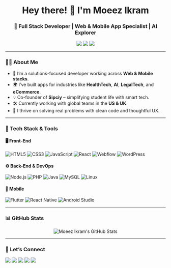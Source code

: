 <h1 align="center">Hey there! 👋 I'm <strong>Moeez Ikram</strong></h1>
<h3 align="center">🚀 Full Stack Developer | Web & Mobile App Specialist | AI Explorer</h3>

<p align="center">
  <a href="https://moeezikram.com" target="_blank"><img src="https://img.shields.io/badge/Portfolio-Visit Now-ffcb74?style=for-the-badge&logo=google-chrome&logoColor=black" /></a>
  <a href="https://linkedin.com/in/moeezikram" target="_blank"><img src="https://img.shields.io/badge/LinkedIn-Connect-blue?style=for-the-badge&logo=linkedin" /></a>
  <a href="https://twitter.com/moeeezikram" target="_blank"><img src="https://img.shields.io/twitter/follow/moeeezikram?style=for-the-badge" /></a>
</p>

---

### 👨‍💻 About Me
- 🧠 I’m a solutions-focused developer working across **Web & Mobile stacks**.
- 🌍 I’ve built apps for industries like **HealthTech**, **AI**, **LegalTech**, and **eCommerce**.
- 💡 Co-founder of **Sipciy** – simplifying student life with smart tech.
- 🛠️ Currently working with global teams in the **US & UK**.
- 🧩 I thrive on solving real problems with clean code and thoughtful UX.

---

### 💼 Tech Stack & Tools

#### 🖥️ Front-End
![HTML5](https://img.shields.io/badge/-HTML5-E34F26?style=flat-square&logo=html5&logoColor=white)
![CSS3](https://img.shields.io/badge/-CSS3-1572B6?style=flat-square&logo=css3)
![JavaScript](https://img.shields.io/badge/-JavaScript-F7DF1E?style=flat-square&logo=javascript&logoColor=000)
![React](https://img.shields.io/badge/-React-61DAFB?style=flat-square&logo=react)
![Webflow](https://img.shields.io/badge/-Webflow-4353FF?style=flat-square&logo=webflow)
![WordPress](https://img.shields.io/badge/-WordPress-21759B?style=flat-square&logo=wordpress)

#### ⚙️ Back-End & DevOps
![Node.js](https://img.shields.io/badge/-Node.js-339933?style=flat-square&logo=node.js)
![PHP](https://img.shields.io/badge/-PHP-777BB4?style=flat-square&logo=php)
![Java](https://img.shields.io/badge/-Java-007396?style=flat-square&logo=java)
![MySQL](https://img.shields.io/badge/-MySQL-4479A1?style=flat-square&logo=mysql)
![Linux](https://img.shields.io/badge/-Linux-FCC624?style=flat-square&logo=linux&logoColor=black)

#### 📱 Mobile
![Flutter](https://img.shields.io/badge/-Flutter-02569B?style=flat-square&logo=flutter)
![React Native](https://img.shields.io/badge/-React%20Native-20232a?style=flat-square&logo=react)
![Android Studio](https://img.shields.io/badge/-Android%20Studio-3DDC84?style=flat-square&logo=android-studio)

---

### 📊 GitHub Stats
<p align="center">
  <img src="https://github-readme-stats.vercel.app/api?username=moeezikram&show_icons=true&theme=tokyonight" alt="Moeez Ikram's GitHub Stats" />
</p>

---

### 🤝 Let’s Connect
<p>
  <a href="https://codepen.io/moeezikram"><img src="https://img.shields.io/badge/-Codepen-black?style=flat-square&logo=codepen" /></a>
  <a href="https://dev.to/moeezikram"><img src="https://img.shields.io/badge/-dev.to-0A0A0A?style=flat-square&logo=dev.to" /></a>
  <a href="https://twitter.com/moeeezikram"><img src="https://img.shields.io/badge/-Twitter-1DA1F2?style=flat-square&logo=twitter" /></a>
  <a href="https://linkedin.com/in/moeezikram"><img src="https://img.shields.io/badge/-LinkedIn-0077B5?style=flat-square&logo=linkedin" /></a>
  <a href="mailto:m@moeezikram.com"><img src="https://img.shields.io/badge/-Email-D14836?style=flat-square&logo=gmail&logoColor=white" /></a>
</p>
